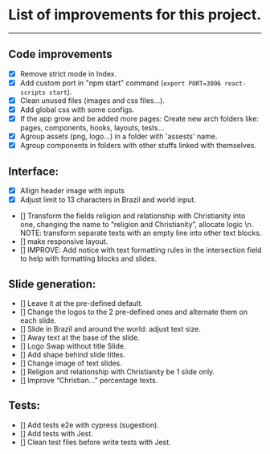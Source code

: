 # List of improvements for this project.

---

## Code improvements
- [x] Remove strict mode in Index.
- [x] Add custom port in "npm start" command (`export PORT=3006 react-scripts start`).
- [x] Clean unused files (images and css files...).
- [x] Add global css with some configs.
- [x] If the app grow and be added more pages: Create new arch folders like: pages, components, hooks, layouts, tests...
- [x] Agroup assets (png, logo...) in a folder with 'assests' name.
- [x] Agroup components in folders with other stuffs linked with themselves.

## Interface:
- [x] Allign header image with inputs
- [x] Adjust limit to 13 characters in Brazil and world input.
- [] Transform the fields religion and relationship with Christianity into one, changing the name to “religion and Christianity”, allocate logic \n. NOTE: transform separate texts with an empty line into other text blocks.
- [] make responsive layout.
- [] IMPROVE: Add notice with text formatting rules in the intersection field to help with formatting blocks and slides.

## Slide generation:
- [] Leave it at the pre-defined default.
- [] Change the logos to the 2 pre-defined ones and alternate them on each slide.
- [] Slide in Brazil and around the world: adjust text size.
- [] Away text at the base of the slide.
- [] Logo Swap without title Slide.
- [] Add shape behind slide titles.
- [] Change image of text slides.
- [] Religion and relationship with Christianity be 1 slide only.
- [] Improve “Christian…” percentage texts.

## Tests: 
- [] Add tests e2e with cypress (sugestion).
- [] Add tests with Jest.
- [] Clean test files before write tests with Jest.

